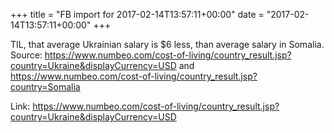 +++
title = "FB import for 2017-02-14T13:57:11+00:00"
date = "2017-02-14T13:57:11+00:00"
+++

TIL, that average Ukrainian salary is $6 less, than average salary in Somalia. Source: https://www.numbeo.com/cost-of-living/country_result.jsp?country=Ukraine&displayCurrency=USD and https://www.numbeo.com/cost-of-living/country_result.jsp?country=Somalia


Link: <a href="https://www.numbeo.com/cost-of-living/country_result.jsp?country=Ukraine&displayCurrency=USD">https://www.numbeo.com/cost-of-living/country_result.jsp?country=Ukraine&displayCurrency=USD</a>
